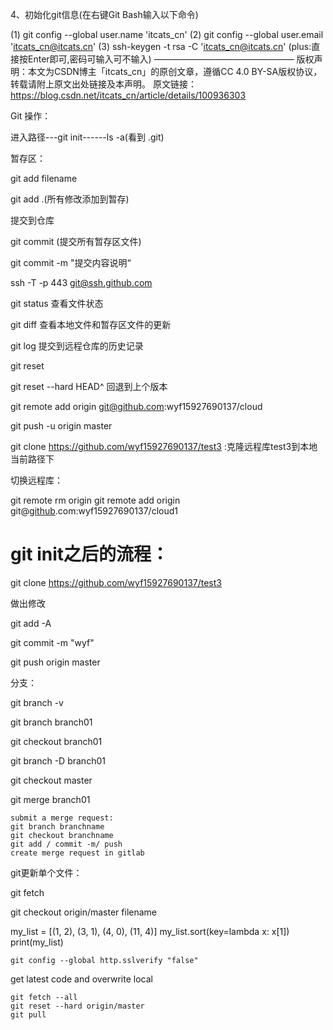4、初始化git信息(在右键Git Bash输入以下命令)

(1) git config --global user.name 'itcats_cn'
(2) git config --global user.email 'itcats_cn@itcats.cn'
(3) ssh-keygen -t rsa -C 'itcats_cn@itcats.cn'   (plus:直接按Enter即可,密码可输入可不输入)
————————————————
版权声明：本文为CSDN博主「itcats_cn」的原创文章，遵循CC 4.0 BY-SA版权协议，转载请附上原文出处链接及本声明。
原文链接：https://blog.csdn.net/itcats_cn/article/details/100936303



Git 操作：

进入路径---git init------ls -a(看到	.git)



暂存区：

git add filename

git add .(所有修改添加到暂存)





提交到仓库

git commit (提交所有暂存区文件)

git commit -m "提交内容说明“

ssh -T -p 443 git@ssh.github.com

git status 查看文件状态	



git diff 查看本地文件和暂存区文件的更新

git log 提交到远程仓库的历史记录

git reset <commit ID>

git reset --hard HEAD^ 回退到上个版本







git remote add origin git@github.com:wyf15927690137/cloud

git push -u origin master 

git clone https://github.com/wyf15927690137/test3   :克隆远程库test3到本地当前路径下



切换远程库：

git remote rm origin
git remote add origin git@[github](https://so.csdn.net/so/search?q=github&spm=1001.2101.3001.7020).com:wyf15927690137/cloud1



# git init之后的流程：

git clone  https://github.com/wyf15927690137/test3

做出修改

git add -A

git commit -m "wyf"

git push origin master





分支：

git branch -v

git branch branch01

git checkout branch01

git branch -D branch01

git checkout master

git merge branch01

```
submit a merge request:
git branch branchname
git checkout branchname
git add / commit -m/ push
create merge request in gitlab
```



git更新单个文件：

git fetch 

git checkout origin/master filename

my_list = [(1, 2), (3, 1), (4, 0), (11, 4)]
my_list.sort(key=lambda x: x[1])
print(my_list)

```
git config --global http.sslverify "false"
```

get latest code and overwrite local

```
git fetch --all
git reset --hard origin/master
git pull
```

